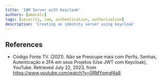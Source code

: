 ```yaml
---
title: 'IAM Server with Keycloak'
authors: [amaralc]
tags: [security, iam, authentication, authorization]
description: 'Creating an identity server using keycloak'
---
```


## References

- Código Fonte TV. (2021). Não se Preocupe mais com Perfis, Senhas, Autenticação e 2FA em seus Projetos (Use JWT com Keycloak), YouTube. Retrieved July 22, 2023, from https://www.youtube.com/watch?v=0RMYomgf4a8
